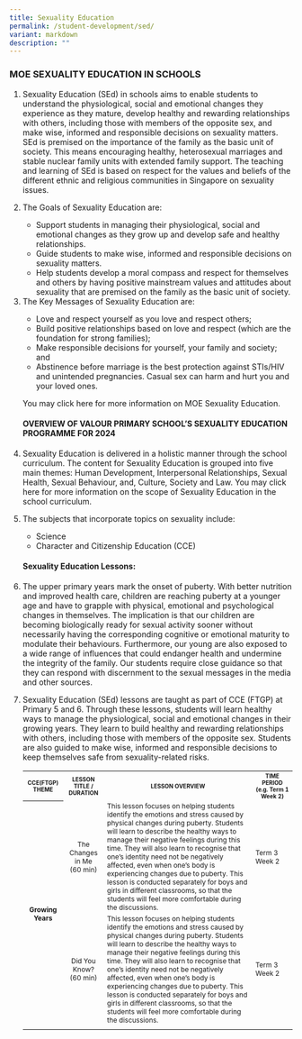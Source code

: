 ```yaml
---
title: Sexuality Education
permalink: /student-development/sed/
variant: markdown
description: ""
---
```

### MOE SEXUALITY EDUCATION IN SCHOOLS

<ol>
	<li>Sexuality Education (SEd) in schools aims to enable students to understand the physiological, social and emotional changes they experience as they mature, develop healthy and rewarding relationships with others, including those with members of the opposite sex, and make wise, informed and responsible decisions on sexuality matters. SEd is premised on the importance of the family as the basic unit of society. This means encouraging healthy, heterosexual marriages and stable nuclear family units with extended family support. The teaching and learning of SEd is based on respect for the values and beliefs of the different ethnic and religious communities in Singapore on sexuality issues.</li>
<p>
	</p><li>The Goals of Sexuality Education are:</li>
	<ul>
		<li>Support students in managing their physiological, social and emotional changes as they grow up and develop safe and healthy relationships.</li>
		<li>Guide students to make wise, informed and responsible decisions on sexuality matters. </li>
		<li>Help students develop a moral compass and respect for themselves and others by having positive mainstream values and attitudes about sexuality that are premised on the family as the basic unit of society.</li>
	</ul>
	<li>The Key Messages of Sexuality Education are:</li>
	<ul>
		<li>Love and respect yourself as you love and respect others;</li>
		<li>Build positive relationships based on love and respect (which are the foundation for strong families);</li>
		<li>Make responsible decisions for yourself, your family and society; and</li>
		<li>Abstinence before marriage is the best protection against STIs/HIV and unintended pregnancies. Casual sex can harm and hurt you and your loved ones.</li>
	</ul>

You may click here for more information on MOE Sexuality Education. 
 
#### OVERVIEW OF VALOUR PRIMARY SCHOOL’S SEXUALITY EDUCATION PROGRAMME FOR 2024
<li>Sexuality Education is delivered in a holistic manner through the school curriculum. The content for Sexuality Education is grouped into five main themes: Human Development, Interpersonal Relationships, Sexual Health, Sexual Behaviour, and, Culture, Society and Law. You may click here for more information on the scope of Sexuality Education in the school curriculum.</li>
<p>
</p><li>The subjects that incorporate topics on sexuality include:</li>
	<ul>
		<li>Science</li> 
		<li>Character and Citizenship Education (CCE)</li>
	</ul>
	
#### Sexuality Education Lessons:<br>
<li>The upper primary years mark the onset of puberty. With better nutrition and improved health care, children are reaching puberty at a younger age and have to grapple with physical, emotional and psychological changes in themselves. The implication is that our children are becoming biologically ready for sexual activity sooner without necessarily having the corresponding cognitive or emotional maturity to modulate their behaviours. Furthermore, our young are also exposed to a wide range of influences that could endanger health and undermine the integrity of the family. Our students require close guidance so that they can respond with discernment to the sexual messages in the media and other sources.</li>
<p>
</p><li>Sexuality Education (SEd) lessons are taught as part of CCE (FTGP) at Primary 5 and 6. Through these lessons, students will learn healthy ways to manage the physiological, social and emotional changes in their growing years. They learn to build healthy and rewarding relationships with others, including those with members of the opposite sex. Students are also guided to make wise, informed and responsible decisions to keep themselves safe from sexuality-related risks.</li>
<table>
	<tbody>
		<tr style="font-size:10px">
			<th width="15%" style="text-align: center">CCE(FTGP) THEME</th>
			<th width="15%" style="text-align: center">LESSON TITLE / DURATION</th>
			<th width="55%" style="text-align: center">LESSON OVERVIEW</th>
			<th width="15%" style="text-align: center">TIME PERIOD<br>(e.g. Term 1 Week 2)
</th>
	</tr>
	<tr style="font-size:12px">
		<th rowspan="2" width="8%" style="text-align: center">Growing Years</th>
		<td width="9%" style="text-align: center">The Changes in Me<br>(60 min)</td>
		<td width="9%" style="text-align: left">
This lesson focuses on helping students identify the emotions and stress caused by physical changes during puberty. Students will learn to describe the healthy ways to manage their negative feelings during this time. They will also learn to recognise that one’s identity need not be negatively affected, even when one’s body is experiencing changes due to puberty. 
This lesson is conducted separately for boys and girls in different classrooms, so that the students will feel more comfortable during the discussions.
		</td>
		<td width="14%" style="text-align: left">Term 3 Week 2</td>
	</tr>
		<tr style="font-size:12px">
		<td style="text-align: center">Did You Know?<br>(60 min)</td>
		<td style="text-align: left">
This lesson focuses on helping students identify the emotions and stress caused by physical changes during puberty. Students will learn to describe the healthy ways to manage their negative feelings during this time. They will also learn to recognise that one’s identity need not be negatively affected, even when one’s body is experiencing changes due to puberty. 
This lesson is conducted separately for boys and girls in different classrooms, so that the students will feel more comfortable during the discussions.
		</td>
		<td width="14%" style="text-align: left">Term 3 Week 2</td>
	</tr>
<tr>
		<td></td>
		<td></td>
		<td></td>
</tr>
</tbody>
</table></ol>